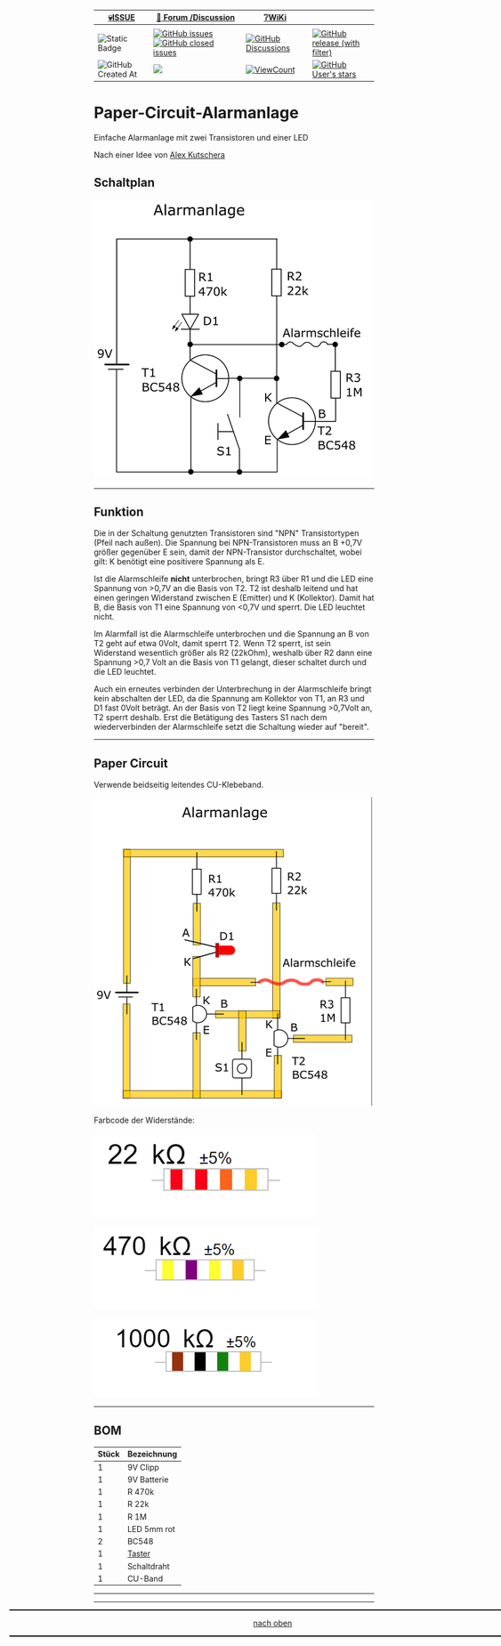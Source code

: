 <a name="oben"></a>

<div align="center">

|[:skull:ISSUE](https://github.com/frankyhub/Paper-Circuit-Alarmanlage/issues?q=is%3Aissue)|[:speech_balloon: Forum /Discussion](https://github.com/frankyhub/Paper-Circuit-Alarmanlage/discussions)|[:grey_question:WiKi](https://github.com/frankyhub/Paper-Circuit-Alarmanlage/wiki)||
|--|--|--|--|
| | | | |
|![Static Badge](https://img.shields.io/badge/RepoNr.:-%2012-blue)|<a href="https://github.com/frankyhub/Paper-Circuit-Alarmanlage/issues">![GitHub issues](https://img.shields.io/github/issues/frankyhub/Paper-Circuit-Alarmanlage)![GitHub closed issues](https://img.shields.io/github/issues-closed/frankyhub/Paper-Circuit-Alarmanlage)|<a href="https://github.com/frankyhub/Paper-Circuit-Alarmanlage/discussions">![GitHub Discussions](https://img.shields.io/github/discussions/frankyhub/Paper-Circuit-Alarmanlage)|<a href="https://github.com/frankyhub/Paper-Circuit-Alarmanlage/releases">![GitHub release (with filter)](https://img.shields.io/github/v/release/frankyhub/Paper-Circuit-Alarmanlage)|
|![GitHub Created At](https://img.shields.io/github/created-at/frankyhub/Paper-Circuit-Alarmanlage)| <a href="https://github.com/frankyhub/Paper-Circuit-Alarmanlage/pulse" alt="Activity"><img src="https://img.shields.io/github/commit-activity/m/badges/shields" />| <a href="https://github.com/frankyhub/Paper-Circuit-Alarmanlage/graphs/traffic"><img alt="ViewCount" src="https://views.whatilearened.today/views/github/frankyhub/github-clone-count-badge.svg">  |<a href="https://github.com/frankyhub?tab=stars"> ![GitHub User's stars](https://img.shields.io/github/stars/frankyhub)|
</div>





# Paper-Circuit-Alarmanlage
Einfache Alarmanlage mit zwei Transistoren und einer LED

Nach einer Idee von [Alex Kutschera](https://github.com/vektorious)

## Schaltplan

![Schaltplan](/pic/Schaltplan.png)

---

## Funktion

Die in der Schaltung genutzten Transistoren sind "NPN" Transistortypen (Pfeil nach außen). Die Spannung bei NPN-Transistoren muss an B +0,7V größer gegenüber E sein, damit der NPN-Transistor durchschaltet, wobei gilt: K benötigt eine positivere Spannung als E.

Ist die Alarmschleife <b>nicht</b> unterbrochen, bringt R3 über R1 und die LED eine Spannung von >0,7V an die Basis von T2. 
T2 ist deshalb leitend und hat einen geringen Widerstand zwischen E (Emitter) und K (Kollektor). Damit hat B, die Basis von T1 eine Spannung von <0,7V und sperrt. Die LED leuchtet nicht.

Im Alarmfall ist die Alarmschleife unterbrochen und die Spannung an B von T2 geht auf etwa 0Volt, damit sperrt T2. Wenn T2 sperrt, ist sein Widerstand wesentlich größer als R2 (22kOhm), weshalb über R2 dann eine Spannung >0,7 Volt an die Basis von T1 gelangt, dieser schaltet durch und die LED leuchtet.

Auch ein erneutes verbinden der Unterbrechung in der Alarmschleife bringt kein abschalten der LED, da die Spannung am Kollektor von T1, an R3 und D1 fast 0Volt beträgt. An der Basis von T2 liegt keine Spannung >0,7Volt an, T2 sperrt deshalb. 
Erst die Betätigung des Tasters S1 nach dem wiederverbinden der Alarmschleife setzt die Schaltung wieder auf "bereit".

---

## Paper Circuit

Verwende beidseitig leitendes CU-Klebeband.

![PaperCircuit](/pic/Paper-Circuit.png)


Farbcode der Widerstände:

![R](/pic/22k.png)


![R](/pic/470k.png)


![R](/pic/1M.png)

---

## BOM

| Stück | Bezeichnung |
| -------- | -------- | 
| 1        | 9V Clipp       | 
| 1        | 9V Batterie        | 
| 1        | R 470k        | 
| 1        | R 22k       | 
| 1        | R 1M        |
| 1        | LED 5mm rot        |
|2         | BC548       |
| 1        | [Taster](https://www.amazon.de/dp/B00SPUPVGU/?coliid=IHH4IX8I4SJ2L&colid=4ZNEYUX0MP5W&psc=1&ref_=list_c_wl_lv_ov_lig_dp_it_im)      |
| 1        | Schaltdraht        |
| 1        | CU-Band       |

---

<div style="position:absolute; left:2cm; ">   
<ol class="breadcrumb" style="border-top: 2px solid black;border-bottom:2px solid black; height: 45px; width: 900px;"> <p align="center"><a href="#oben">nach oben</a></p></ol>
</div>

---

